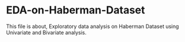 # EDA-on-Haberman-Dataset
This file is about, Exploratory data analysis on Haberman Dataset using Univariate and Bivariate analysis.
